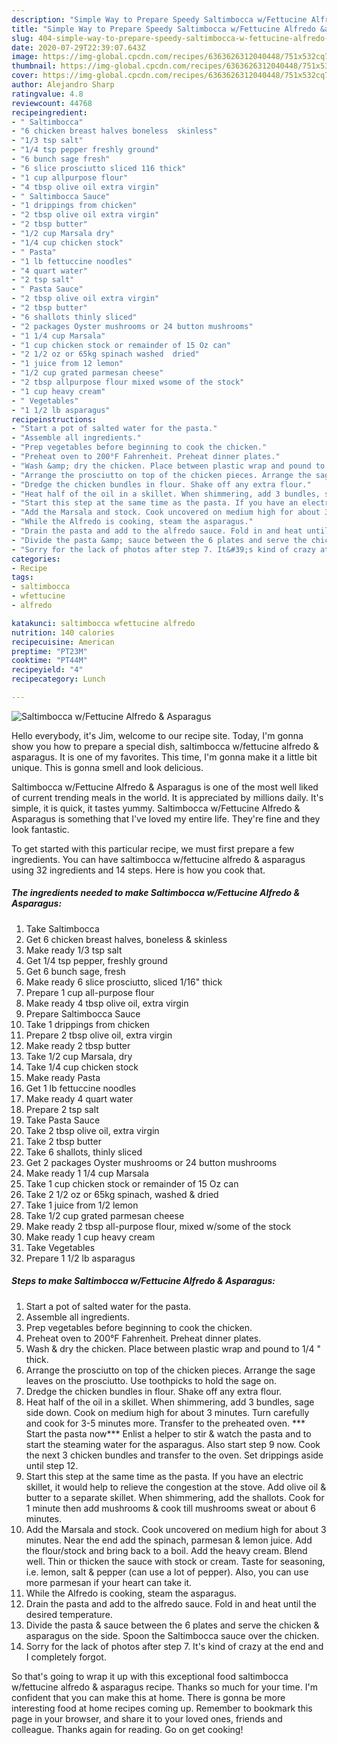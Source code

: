 ```yaml
---
description: "Simple Way to Prepare Speedy Saltimbocca w/Fettucine Alfredo &amp;amp; Asparagus"
title: "Simple Way to Prepare Speedy Saltimbocca w/Fettucine Alfredo &amp;amp; Asparagus"
slug: 404-simple-way-to-prepare-speedy-saltimbocca-w-fettucine-alfredo-and-amp-asparagus
date: 2020-07-29T22:39:07.643Z
image: https://img-global.cpcdn.com/recipes/6363626312040448/751x532cq70/saltimbocca-wfettucine-alfredo-asparagus-recipe-main-photo.jpg
thumbnail: https://img-global.cpcdn.com/recipes/6363626312040448/751x532cq70/saltimbocca-wfettucine-alfredo-asparagus-recipe-main-photo.jpg
cover: https://img-global.cpcdn.com/recipes/6363626312040448/751x532cq70/saltimbocca-wfettucine-alfredo-asparagus-recipe-main-photo.jpg
author: Alejandro Sharp
ratingvalue: 4.8
reviewcount: 44768
recipeingredient:
- " Saltimbocca"
- "6 chicken breast halves boneless  skinless"
- "1/3 tsp salt"
- "1/4 tsp pepper freshly ground"
- "6 bunch sage fresh"
- "6 slice prosciutto sliced 116 thick"
- "1 cup allpurpose flour"
- "4 tbsp olive oil extra virgin"
- " Saltimbocca Sauce"
- "1 drippings from chicken"
- "2 tbsp olive oil extra virgin"
- "2 tbsp butter"
- "1/2 cup Marsala dry"
- "1/4 cup chicken stock"
- " Pasta"
- "1 lb fettuccine noodles"
- "4 quart water"
- "2 tsp salt"
- " Pasta Sauce"
- "2 tbsp olive oil extra virgin"
- "2 tbsp butter"
- "6 shallots thinly sliced"
- "2 packages Oyster mushrooms or 24 button mushrooms"
- "1 1/4 cup Marsala"
- "1 cup chicken stock or remainder of 15 Oz can"
- "2 1/2 oz or 65kg spinach washed  dried"
- "1 juice from 12 lemon"
- "1/2 cup grated parmesan cheese"
- "2 tbsp allpurpose flour mixed wsome of the stock"
- "1 cup heavy cream"
- " Vegetables"
- "1 1/2 lb asparagus"
recipeinstructions:
- "Start a pot of salted water for the pasta."
- "Assemble all ingredients."
- "Prep vegetables before beginning to cook the chicken."
- "Preheat oven to 200°F Fahrenheit. Preheat dinner plates."
- "Wash &amp; dry the chicken. Place between plastic wrap and pound to 1/4 &#34; thick."
- "Arrange the prosciutto on top of the chicken pieces. Arrange the sage leaves on the prosciutto. Use toothpicks to hold the sage on."
- "Dredge the chicken bundles in flour. Shake off any extra flour."
- "Heat half of the oil in a skillet. When shimmering, add 3 bundles, sage side down. Cook on medium high for about 3 minutes. Turn carefully and cook for 3-5 minutes more. Transfer to the preheated oven. *** Start the pasta now*** Enlist a helper to stir &amp; watch the pasta and to start the steaming water for the asparagus. Also start step 9 now. Cook the next 3 chicken bundles and transfer to the oven. Set drippings aside until step 12."
- "Start this step at the same time as the pasta. If you have an electric skillet, it would help to relieve the congestion at the stove. Add olive oil &amp; butter to a separate skillet. When shimmering, add the shallots. Cook for 1 minute then add mushrooms &amp; cook till mushrooms sweat or about 6 minutes."
- "Add the Marsala and stock. Cook uncovered on medium high for about 3 minutes. Near the end add the spinach, parmesan &amp; lemon juice. Add the flour/stock and bring back to a boil. Add the heavy cream. Blend well. Thin or thicken the sauce with stock or cream. Taste for seasoning, i.e. lemon, salt &amp; pepper (can use a lot of pepper). Also, you can use more parmesan if your heart can take it."
- "While the Alfredo is cooking, steam the asparagus."
- "Drain the pasta and add to the alfredo sauce. Fold in and heat until the desired temperature."
- "Divide the pasta &amp; sauce between the 6 plates and serve the chicken &amp; asparagus on the side. Spoon the Saltimbocca sauce over the chicken."
- "Sorry for the lack of photos after step 7. It&#39;s kind of crazy at the end and I completely forgot."
categories:
- Recipe
tags:
- saltimbocca
- wfettucine
- alfredo

katakunci: saltimbocca wfettucine alfredo 
nutrition: 140 calories
recipecuisine: American
preptime: "PT23M"
cooktime: "PT44M"
recipeyield: "4"
recipecategory: Lunch

---
```



![Saltimbocca w/Fettucine Alfredo &amp; Asparagus](https://img-global.cpcdn.com/recipes/6363626312040448/751x532cq70/saltimbocca-wfettucine-alfredo-asparagus-recipe-main-photo.jpg)

Hello everybody, it's Jim, welcome to our recipe site. Today, I'm gonna show you how to prepare a special dish, saltimbocca w/fettucine alfredo &amp; asparagus. It is one of my favorites. This time, I'm gonna make it a little bit unique. This is gonna smell and look delicious.

Saltimbocca w/Fettucine Alfredo &amp; Asparagus is one of the most well liked of current trending meals in the world. It is appreciated by millions daily. It's simple, it is quick, it tastes yummy. Saltimbocca w/Fettucine Alfredo &amp; Asparagus is something that I've loved my entire life. They're fine and they look fantastic.




To get started with this particular recipe, we must first prepare a few ingredients. You can have saltimbocca w/fettucine alfredo &amp; asparagus using 32 ingredients and 14 steps. Here is how you cook that.

<!--inarticleads1-->

##### The ingredients needed to make Saltimbocca w/Fettucine Alfredo &amp; Asparagus:

1. Take  Saltimbocca
1. Get 6 chicken breast halves, boneless &amp; skinless
1. Make ready 1/3 tsp salt
1. Get 1/4 tsp pepper, freshly ground
1. Get 6 bunch sage, fresh
1. Make ready 6 slice prosciutto, sliced 1/16&#34; thick
1. Prepare 1 cup all-purpose flour
1. Make ready 4 tbsp olive oil, extra virgin
1. Prepare  Saltimbocca Sauce
1. Take 1 drippings from chicken
1. Prepare 2 tbsp olive oil, extra virgin
1. Make ready 2 tbsp butter
1. Take 1/2 cup Marsala, dry
1. Take 1/4 cup chicken stock
1. Make ready  Pasta
1. Get 1 lb fettuccine noodles
1. Make ready 4 quart water
1. Prepare 2 tsp salt
1. Take  Pasta Sauce
1. Take 2 tbsp olive oil, extra virgin
1. Take 2 tbsp butter
1. Take 6 shallots, thinly sliced
1. Get 2 packages Oyster mushrooms or 24 button mushrooms
1. Make ready 1 1/4 cup Marsala
1. Take 1 cup chicken stock or remainder of 15 Oz can
1. Take 2 1/2 oz or 65kg spinach, washed &amp; dried
1. Take 1 juice from 1/2 lemon
1. Take 1/2 cup grated parmesan cheese
1. Make ready 2 tbsp all-purpose flour, mixed w/some of the stock
1. Make ready 1 cup heavy cream
1. Take  Vegetables
1. Prepare 1 1/2 lb asparagus




<!--inarticleads2-->

##### Steps to make Saltimbocca w/Fettucine Alfredo &amp; Asparagus:

1. Start a pot of salted water for the pasta.
1. Assemble all ingredients.
1. Prep vegetables before beginning to cook the chicken.
1. Preheat oven to 200°F Fahrenheit. Preheat dinner plates.
1. Wash &amp; dry the chicken. Place between plastic wrap and pound to 1/4 &#34; thick.
1. Arrange the prosciutto on top of the chicken pieces. Arrange the sage leaves on the prosciutto. Use toothpicks to hold the sage on.
1. Dredge the chicken bundles in flour. Shake off any extra flour.
1. Heat half of the oil in a skillet. When shimmering, add 3 bundles, sage side down. Cook on medium high for about 3 minutes. Turn carefully and cook for 3-5 minutes more. Transfer to the preheated oven. *** Start the pasta now*** Enlist a helper to stir &amp; watch the pasta and to start the steaming water for the asparagus. Also start step 9 now. Cook the next 3 chicken bundles and transfer to the oven. Set drippings aside until step 12.
1. Start this step at the same time as the pasta. If you have an electric skillet, it would help to relieve the congestion at the stove. Add olive oil &amp; butter to a separate skillet. When shimmering, add the shallots. Cook for 1 minute then add mushrooms &amp; cook till mushrooms sweat or about 6 minutes.
1. Add the Marsala and stock. Cook uncovered on medium high for about 3 minutes. Near the end add the spinach, parmesan &amp; lemon juice. Add the flour/stock and bring back to a boil. Add the heavy cream. Blend well. Thin or thicken the sauce with stock or cream. Taste for seasoning, i.e. lemon, salt &amp; pepper (can use a lot of pepper). Also, you can use more parmesan if your heart can take it.
1. While the Alfredo is cooking, steam the asparagus.
1. Drain the pasta and add to the alfredo sauce. Fold in and heat until the desired temperature.
1. Divide the pasta &amp; sauce between the 6 plates and serve the chicken &amp; asparagus on the side. Spoon the Saltimbocca sauce over the chicken.
1. Sorry for the lack of photos after step 7. It&#39;s kind of crazy at the end and I completely forgot.




So that's going to wrap it up with this exceptional food saltimbocca w/fettucine alfredo &amp; asparagus recipe. Thanks so much for your time. I'm confident that you can make this at home. There is gonna be more interesting food at home recipes coming up. Remember to bookmark this page in your browser, and share it to your loved ones, friends and colleague. Thanks again for reading. Go on get cooking!
